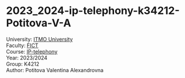 # 2023_2024-ip-telephony-k34212-Potitova-V-A
University: [ITMO University](https://itmo.ru/ru/) \
Faculty: [FICT](https://fict.itmo.ru) \
Course: [IP-telephony](https://github.com/itmo-ict-faculty/ip-telephony) \
Year: 2023/2024 \
Group: K4212 \
Author: Potitova Valentina Alexandrovna